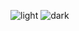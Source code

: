  ![light](https://user-images.githubusercontent.com/80495650/150161595-73f2ee4a-a850-4329-8e88-f96490c3dc60.png)
![dark](https://user-images.githubusercontent.com/80495650/150161600-1f30ab65-ed76-47ab-9252-89d20e63f8d7.png)
